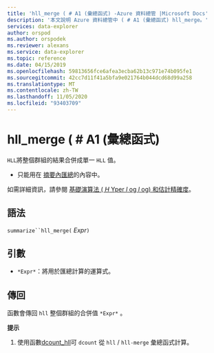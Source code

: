 ```yaml
---
title: 'hll_merge ( # A1 (彙總函式) -Azure 資料總管 |Microsoft Docs'
description: '本文說明 Azure 資料總管中 ( # A1 (彙總函式) hll_merge。'
services: data-explorer
author: orspod
ms.author: orspodek
ms.reviewer: alexans
ms.service: data-explorer
ms.topic: reference
ms.date: 04/15/2019
ms.openlocfilehash: 59813656fce6afea3ecba62b13c971e74b095fe1
ms.sourcegitcommit: 42cc7d11f41a5bfa9e021764b044dcd68d99a258
ms.translationtype: MT
ms.contentlocale: zh-TW
ms.lasthandoff: 11/05/2020
ms.locfileid: "93403709"
---
```

# <a name="hll_merge-aggregation-function"></a>hll_merge ( # A1 (彙總函式) 

`HLL`將整個群組的結果合併成單一 `HLL` 值。

* 只能用在 [摘要內匯總](summarizeoperator.md)的內容中。

如需詳細資訊，請參閱 [基礎演算法 ( *H* Yper *l* og *l* og) 和估計精確度](dcount-aggfunction.md#estimation-accuracy)。

## <a name="syntax"></a>語法

`summarize``hll_merge(` *Expr*`)`

## <a name="arguments"></a>引數

* `*Expr*`：將用於匯總計算的運算式。

## <a name="returns"></a>傳回

函數會傳回 `hll` 整個群組的合併值 `*Expr*` 。
 
**提示**

1) 使用函數[dcount_hll](dcount-hllfunction.md)可 `dcount` 從 `hll`  /  `hll-merge` 彙總函式計算。
